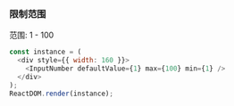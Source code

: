 ### 限制范围

范围: 1 - 100

<!--start-code-->

```js
const instance = (
  <div style={{ width: 160 }}>
    <InputNumber defaultValue={1} max={100} min={1} />
  </div>
);
ReactDOM.render(instance);
```

<!--end-code-->
